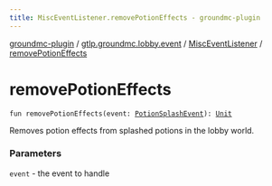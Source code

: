 ```yaml
---
title: MiscEventListener.removePotionEffects - groundmc-plugin
---
```


[groundmc-plugin](../../index.html) / [gtlp.groundmc.lobby.event](../index.html) / [MiscEventListener](index.html) / [removePotionEffects](.)

# removePotionEffects

`fun removePotionEffects(event: `[`PotionSplashEvent`](https://hub.spigotmc.org/javadocs/spigot/org/bukkit/event/entity/PotionSplashEvent.html)`): `[`Unit`](https://kotlinlang.org/api/latest/jvm/stdlib/kotlin/-unit/index.html)

Removes potion effects from splashed potions in the lobby world.

### Parameters

`event` - the event to handle